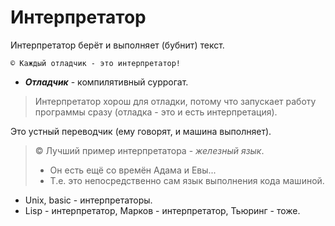 # Интерпретатор

Интерпретатор берёт и выполняет (бубнит) текст.

`© Каждый отладчик - это интерпретатор!`
- ***Отладчик*** - компилятивный суррогат.

> Интерпретатор хорош для отладки, потому что запускает работу
> программы сразу (отладка - это и есть интерпретация).

Это устный переводчик (ему говорят, и машина выполняет).

> © Лучший пример интерпретатора - *железный язык*.
> - Он есть ещё со времён Адама и Евы...
> - Т.е. это непосредственно сам язык выполнения кода машиной.

- Unix, basic - интерпретаторы.
- Lisp - интерпретатор, Марков - интерпретатор, Тьюринг - тоже.
